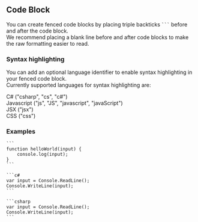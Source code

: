 ## Code Block

You can create fenced code blocks by placing triple backticks `` ``` `` before and after the code block.  
We recommend placing a blank line before and after code blocks to make the raw formatting easier to read.

### Syntax highlighting
You can add an optional language identifier to enable syntax highlighting in your fenced code block.  
Currently supported languages for syntax highlighting are:  

C# ("csharp", "cs", "c#")  
Javascript ("js", "JS", "javascript", "javaScript")  
JSX ("jsx")  
CSS ("css")  

### Examples

````
```
function helloWorld(input) {
	console.log(input);
}
```
````

````
```c#
var input = Console.ReadLine();
Console.WriteLine(input);
```
````

````
```csharp
var input = Console.ReadLine();
Console.WriteLine(input);
```
````
